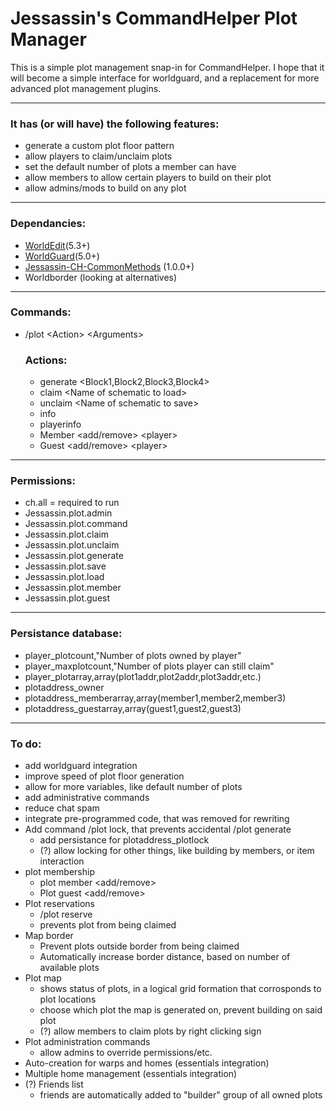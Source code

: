 # **Jessassin's CommandHelper Plot Manager**

This is a simple plot management snap-in for CommandHelper. I hope that it will become a simple interface for worldguard, and a replacement for more advanced plot management plugins.

***

### It has (or will have) the following features:
* generate a custom plot floor pattern
* allow players to claim/unclaim plots
* set the default number of plots a member can have
* allow members to allow certain players to build on their plot
* allow admins/mods to build on any plot

***

### Dependancies:
* [WorldEdit](http://dev.bukkit.org/server-mods/worldedit/)(5.3+)
* [WorldGuard](http://dev.bukkit.org/server-mods/worldguard/)(5.0+)
* [Jessassin-CH-CommonMethods](https://github.com/Jessassin/Jessassin-CH-CommonMethods) (1.0.0+)
* Worldborder (looking at alternatives)

***

### Commands:
* /plot \<Action\> \<Arguments\>
	### Actions:
	* generate \<Block1,Block2,Block3,Block4\>
	* claim \<Name of schematic to load\>
	* unclaim \<Name of schematic to save\>
	* info
	* playerinfo
	* Member \<add/remove\> \<player\>
	* Guest \<add/remove\> \<player\>

***

### Permissions:
* ch.all = required to run
* Jessassin.plot.admin
* Jessassin.plot.command
* Jessassin.plot.claim
* Jessassin.plot.unclaim
* Jessassin.plot.generate
* Jessassin.plot.save
* Jessassin.plot.load
* Jessassin.plot.member
* Jessassin.plot.guest

***

### Persistance database:
* player_plotcount,"Number of plots owned by player"
* player_maxplotcount,"Number of plots player can still claim"
* player_plotarray,array(plot1addr,plot2addr,plot3addr,etc.)
* plotaddress_owner
* plotaddress_memberarray,array(member1,member2,member3)
* plotaddress_guestarray,array(guest1,guest2,guest3)

***

### To do:
* add worldguard integration
* improve speed of plot floor generation
* allow for more variables, like default number of plots
* add administrative commands
* reduce chat spam
* integrate pre-programmed code, that was removed for rewriting
* Add command /plot lock, that prevents accidental /plot generate
	* add persistance for plotaddress_plotlock
	* (?) allow locking for other things, like building by members, or item interaction
* plot membership
	* plot member <add/remove>
	* Plot guest <add/remove>
* Plot reservations
	* /plot reserve <reason>
	* prevents plot from being claimed
* Map border
	* Prevent plots outside border from being claimed
	* Automatically increase border distance, based on number of available plots
* Plot map
	* shows status of plots, in a logical grid formation that corrosponds to plot locations
	* choose which plot the map is generated on, prevent building on said plot
	* (?) allow members to claim plots by right clicking sign
* Plot administration commands
	* allow admins to override permissions/etc.
* Auto-creation for warps and homes (essentials integration)
* Multiple home management (essentials integration)
* (?) Friends list
	* friends are automatically added to "builder" group of all owned plots